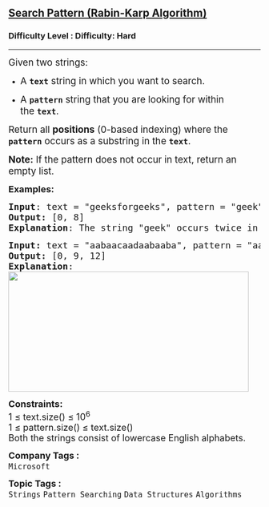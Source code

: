 <h2><a href="https://www.geeksforgeeks.org/problems/search-pattern-rabin-karp-algorithm--141631/1">Search Pattern (Rabin-Karp Algorithm)</a></h2><h3>Difficulty Level : Difficulty: Hard</h3><hr><div class="problems_problem_content__Xm_eO"><p data-start="374" data-end="392"><span style="font-size: 14pt;">Given two strings:</span></p>
<ul data-start="394" data-end="505">
<li data-start="394" data-end="440">
<p data-start="396" data-end="440"><span style="font-size: 14pt;">A&nbsp;<strong><code data-start="398" data-end="404">text</code></strong>&nbsp;string in which you want to search.</span></p>
</li>
<li data-start="441" data-end="505">
<p data-start="443" data-end="505"><span style="font-size: 14pt;">A&nbsp;<code data-start="445" data-end="454"><strong>pattern</strong></code>&nbsp;string that you are looking for within the&nbsp;<strong><code data-start="498" data-end="504">text</code></strong>.</span></p>
</li>
</ul>
<p data-start="507" data-end="656"><span style="font-size: 14pt;">Return all <strong>positions</strong> (0-based indexing) where the <code data-start="557" data-end="566"><strong>pattern</strong></code>&nbsp;occurs as a substring in the&nbsp;<strong><code data-start="596" data-end="602">text</code></strong>. </span></p>
<p data-start="507" data-end="656"><span style="font-size: 14pt;"><strong>Note:</strong> If the pattern does not occur in text, return an empty list.</span></p>
<p><span style="font-size: 18px;"><strong>Examples:</strong></span></p>
<pre><span style="font-size: 18px;"><strong>Input</strong>: text = "geeksforgeeks", pattern = "geek"<br><strong>Output:</strong> [0, 8]
<strong>Explanation</strong>: The string "geek" occurs twice in text, one starts at index 0 and the other at index 8.</span></pre>
<pre><span style="font-size: 18px;"><strong>Input: </strong>text = "aabaacaadaabaaba", pattern = "aaba"
<strong>Output:</strong> [0, 9, 12]
<strong>Explanation</strong>: <br><img src="https://media.geeksforgeeks.org/img-practice/prod/addEditProblem/897091/Web/Other/blobid0_1753437427.jpg" width="480" height="240"><br></span></pre>
<p><span style="font-size: 18px;"><strong style="font-size: 18px;">Constraints:</strong><br><span style="font-size: 18px;">1 ≤ text.size() ≤ 10<sup>6</sup></span><br><span style="font-size: 18px;">1 ≤ pattern.size() ≤ text.size()</span><br><span style="font-size: 18px;">Both the strings consist of lowercase English alphabets.</span></span></p></div><p><span style=font-size:18px><strong>Company Tags : </strong><br><code>Microsoft</code>&nbsp;<br><p><span style=font-size:18px><strong>Topic Tags : </strong><br><code>Strings</code>&nbsp;<code>Pattern Searching</code>&nbsp;<code>Data Structures</code>&nbsp;<code>Algorithms</code>&nbsp;